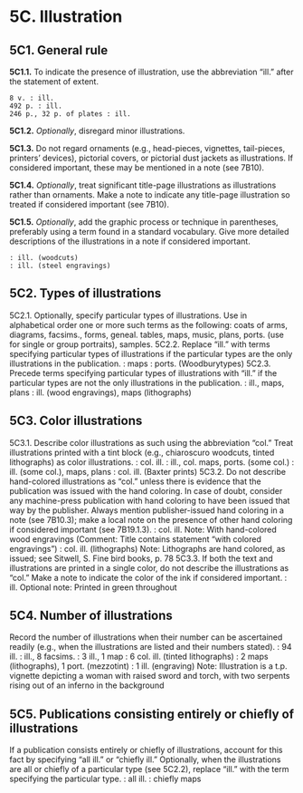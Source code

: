 # 5C. Illustration 
## 5C1. General rule
__5C1.1.__ To indicate the presence of illustration, use the abbreviation “ill.” after the statement of extent. 
```
8 v. : ill.
492 p. : ill.
246 p., 32 p. of plates : ill.
```
__5C1.2.__ *Optionally*, disregard minor illustrations. 

__5C1.3.__ Do not regard ornaments (e.g., head-pieces, vignettes, tail-pieces, printers’ devices), pictorial covers, or pictorial dust jackets as illustrations. If considered important, these may be mentioned in a note (see 7B10). 

__5C1.4.__ *Optionally*, treat significant title-page illustrations as illustrations rather than ornaments. Make a note to indicate any title-page illustration so treated if considered important (see 7B10).

__5C1.5.__ *Optionally*, add the graphic process or technique in parentheses, preferably using a term found in a standard vocabulary. Give more detailed descriptions of the illustrations in a note if considered important.
```
: ill. (woodcuts)
: ill. (steel engravings)
```
## 5C2. Types of illustrations
5C2.1. Optionally, specify particular types of illustrations. Use in alphabetical order one or more such terms as the following: coats of arms, diagrams, facsims., forms, geneal. tables, maps, music, plans, ports. (use for single or group portraits), samples. 
5C2.2. Replace “ill.” with terms specifying particular types of illustrations if the particular types are the only illustrations in the publication.
: maps
: ports. (Woodburytypes)
5C2.3. Precede terms specifying particular types of illustrations with “ill.” if the particular types are not the only illustrations in the publication.
: ill., maps, plans
: ill. (wood engravings), maps (lithographs)
## 5C3. Color illustrations
5C3.1. Describe color illustrations as such using the abbreviation “col.” Treat illustrations printed with a tint block (e.g., chiaroscuro woodcuts, tinted lithographs) as color illustrations.
: col. ill.
: ill., col. maps, ports. (some col.)
: ill. (some col.), maps, plans
: col. ill. (Baxter prints)
5C3.2. Do not describe hand-colored illustrations as “col.” unless there is evidence that the publication was issued with the hand coloring. In case of doubt, consider any machine-press publication with hand coloring to have been issued that way by the publisher. Always mention publisher-issued hand coloring in a note (see 7B10.3); make a local note on the presence of other hand coloring if considered important (see 7B19.1.3).
: col. ill.
Note: With hand-colored wood engravings 
(Comment: Title contains statement “with colored engravings”)
: col. ill. (lithographs)
Note: Lithographs are hand colored, as issued; see Sitwell, S. Fine bird books, p. 78
5C3.3. If both the text and illustrations are printed in a single color, do not describe the illustrations as “col.” Make a note to indicate the color of the ink if considered important. 
: ill.
Optional note: Printed in green throughout
## 5C4. Number of illustrations
Record the number of illustrations when their number can be ascertained readily (e.g., when the illustrations are listed and their numbers stated).
: 94 ill.
: ill., 8 facsims.
: 3 ill., 1 map
: 6 col. ill. (tinted lithographs)
: 2 maps (lithographs), 1 port. (mezzotint)
: 1 ill. (engraving)
Note: Illustration is a t.p. vignette depicting a woman with raised sword and torch, with two serpents rising out of an inferno in the background 
## 5C5. Publications consisting entirely or chiefly of illustrations
If a publication consists entirely or chiefly of illustrations, account for this fact by specifying “all ill.” or “chiefly ill.” Optionally, when the illustrations are all or chiefly of a particular type (see 5C2.2), replace “ill.” with the term specifying the particular type. 
: all ill.
: chiefly maps
